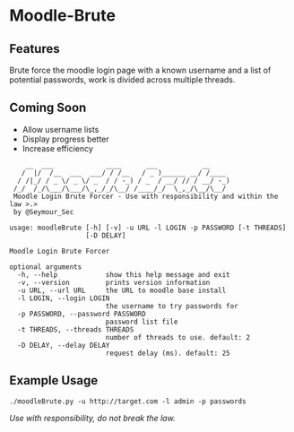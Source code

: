 # Moodle-Brute
## Features
Brute force the moodle login page with a known username and a list of potential passwords, work is divided across multiple threads.

## Coming Soon
* Allow username lists
* Display progress better
* Increase efficiency

```
    __  ___             ____      ___           __
   /  |/  /__  ___  ___/ / /__   / _ )______ __/ /____
  / /|_/ / _ \/ _ \/ _  / / -_) / _  / __/ // / __/ -_)
 /_/  /_/\___/\___/\_,_/_/\__/ /____/_/  \_,_/\__/\__/
 Moodle Login Brute Forcer - Use with responsibility and within the law >.>
 by @Seymour_Sec

usage: moodleBrute [-h] [-v] -u URL -l LOGIN -p PASSWORD [-t THREADS]
                   [-D DELAY]

Moodle Login Brute Forcer

optional arguments
  -h, --help            show this help message and exit
  -v, --version         prints version information
  -u URL, --url URL     the URL to moodle base install
  -l LOGIN, --login LOGIN
                        the username to try passwords for
  -p PASSWORD, --password PASSWORD
                        password list file
  -t THREADS, --threads THREADS
                        number of threads to use. default: 2
  -D DELAY, --delay DELAY
                        request delay (ms). default: 25
```
## Example Usage
`./moodleBrute.py -u http://target.com -l admin -p passwords`

*Use with responsibility, do not break the law.*
